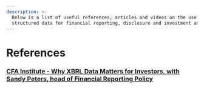```yaml
---
description: >-
  Below is a list of useful references, articles and videos on the use of
  structured data for financial reporting, disclosure and investment analysis.
---
```


# References

### [CFA Institute - Why XBRL Data Matters for Investors, with Sandy Peters, head of Financial Reporting Policy](https://rpc.cfainstitute.org/en/research/surveys/2023/report-on-the-use-and-digitalisation-of-issuer-data)

###

###
